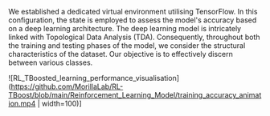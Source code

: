 We established a dedicated virtual environment utilising TensorFlow. In this configuration, the state is employed to assess the model's accuracy based on a deep learning architecture. The deep learning model is intricately linked with Topological Data Analysis (TDA). Consequently, throughout both the training and testing phases of the model, we consider the structural characteristics of the dataset. Our objective is to effectively discern between various classes.

![RL_TBoosted_learning_performance_visualisation](https://github.com/MorillaLab/RL-TBoost/blob/main/Reinforcement_Learning_Model/training_accuracy_animation.mp4 | width=100)]
